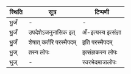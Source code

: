 | स्थिति | सूत्र | टिप्पणी |
| ----- | ------- | ------ |
| भु॒जँ | - | - |
| भु॒जँ | उपदेशेऽजनुनासिक इत् | अँ-इत्यस्य इत्संज्ञा |
| भु॒जँ | शेषात् कर्तरि परस्मैपदम् | इति परस्मैपदम् |
| भु॒ज् | तस्य लोपः | इत्संज्ञकस्य लोपः |
| भुज् | - | स्वरभेदमात्रालोपः |
